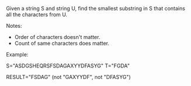 Given a string S and string U, find the smallest substring in S that contains all the characters from U.

Notes:

* Order of characters doesn't matter.
* Count of same characters does matter.

Example:

S="ASDGSHEQRSFSDAGAXYYDFASYG"
T="FGDA"

RESULT="FSDAG" (not "GAXYYDF", not "DFASYG")